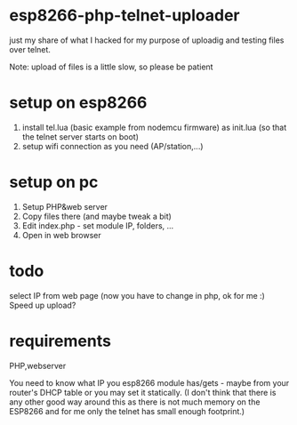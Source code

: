 # esp8266-php-telnet-uploader

just my share of what I hacked for my purpose of uploadig and testing files over telnet.

Note: upload of files is a little slow, so please be patient

setup on esp8266
=============
1. install tel.lua (basic example from nodemcu firmware) as init.lua (so that the telnet server starts on boot)
2. setup wifi connection as you need (AP/station,...)


setup on pc
========
1. Setup PHP&web server
2. Copy files there (and maybe tweak a bit)
3. Edit index.php - set module IP, folders, ...
4. Open in web browser

todo
====
select IP from web page (now you have to change in php, ok for me :)
Speed up upload?


requirements
=======
PHP,webserver

You need to know what IP you esp8266 module has/gets - maybe from your router's DHCP table or you may set it statically.
(I don't think that there is any other good way around this as there is not much memory on the ESP8266 and for me only the telnet has small enough footprint.)

